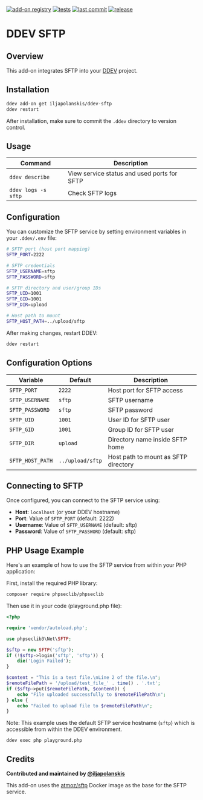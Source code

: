 [![add-on registry](https://img.shields.io/badge/DDEV-Add--on_Registry-blue)](https://addons.ddev.com)
[![tests](https://github.com/iljapolanskis/ddev-sftp/actions/workflows/tests.yml/badge.svg?branch=main)](https://github.com/iljapolanskis/ddev-sftp/actions/workflows/tests.yml?query=branch%3Amain)
[![last commit](https://img.shields.io/github/last-commit/iljapolanskis/ddev-sftp)](https://github.com/iljapolanskis/ddev-sftp/commits)
[![release](https://img.shields.io/github/v/release/iljapolanskis/ddev-sftp)](https://github.com/iljapolanskis/ddev-sftp/releases/latest)

# DDEV SFTP

## Overview

This add-on integrates SFTP into your [DDEV](https://ddev.com/) project.

## Installation

```bash
ddev add-on get iljapolanskis/ddev-sftp
ddev restart
```

After installation, make sure to commit the `.ddev` directory to version control.

## Usage

| Command | Description |
| ------- | ----------- |
| `ddev describe` | View service status and used ports for SFTP |
| `ddev logs -s sftp` | Check SFTP logs |

## Configuration

You can customize the SFTP service by setting environment variables in your `.ddev/.env` file:

```bash
# SFTP port (host port mapping)
SFTP_PORT=2222

# SFTP credentials
SFTP_USERNAME=sftp
SFTP_PASSWORD=sftp

# SFTP directory and user/group IDs
SFTP_UID=1001
SFTP_GID=1001
SFTP_DIR=upload

# Host path to mount
SFTP_HOST_PATH=../upload/sftp
```

After making changes, restart DDEV:

```bash
ddev restart
```

## Configuration Options

| Variable | Default | Description |
| -------- | ------- | ----------- |
| `SFTP_PORT` | `2222` | Host port for SFTP access |
| `SFTP_USERNAME` | `sftp` | SFTP username |
| `SFTP_PASSWORD` | `sftp` | SFTP password |
| `SFTP_UID` | `1001` | User ID for SFTP user |
| `SFTP_GID` | `1001` | Group ID for SFTP user |
| `SFTP_DIR` | `upload` | Directory name inside SFTP home |
| `SFTP_HOST_PATH` | `../upload/sftp` | Host path to mount as SFTP directory |

## Connecting to SFTP

Once configured, you can connect to the SFTP service using:
- **Host**: `localhost` (or your DDEV hostname)
- **Port**: Value of `SFTP_PORT` (default: 2222)
- **Username**: Value of `SFTP_USERNAME` (default: sftp)
- **Password**: Value of `SFTP_PASSWORD` (default: sftp)

## PHP Usage Example

Here's an example of how to use the SFTP service from within your PHP application:

First, install the required PHP library:

```bash
composer require phpseclib/phpseclib
```

Then use it in your code (playground.php file):

```php
<?php

require 'vendor/autoload.php';

use phpseclib3\Net\SFTP;

$sftp = new SFTP('sftp');
if (!$sftp->login('sftp', 'sftp')) {
    die('Login Failed');
}

$content = "This is a test file.\nLine 2 of the file.\n";
$remoteFilePath = '/upload/test_file_' . time() . '.txt';
if ($sftp->put($remoteFilePath, $content)) {
    echo "File uploaded successfully to $remoteFilePath\n";
} else {
    echo "Failed to upload file to $remoteFilePath\n";
}
```

Note: This example uses the default SFTP service hostname (`sftp`) which is accessible from within the DDEV environment.
```shell
ddev exec php playground.php
```

## Credits

**Contributed and maintained by [@iljapolanskis](https://github.com/iljapolanskis)**

This add-on uses the [atmoz/sftp](https://github.com/atmoz/sftp) Docker image as the base for the SFTP service.
